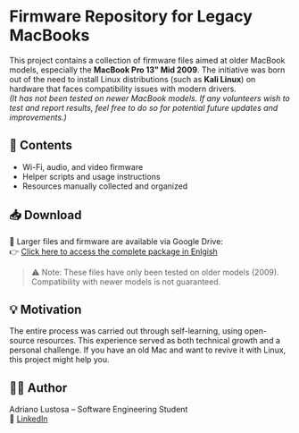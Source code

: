 # Firmware Repository for Legacy MacBooks

This project contains a collection of firmware files aimed at older MacBook models, especially the **MacBook Pro 13" Mid 2009**. The initiative was born out of the need to install Linux distributions (such as **Kali Linux**) on hardware that faces compatibility issues with modern drivers.  
*(It has not been tested on newer MacBook models. If any volunteers wish to test and report results, feel free to do so for potential future updates and improvements.)*

## 🔧 Contents

- Wi-Fi, audio, and video firmware
- Helper scripts and usage instructions
- Resources manually collected and organized

## 📥 Download

📁 Larger files and firmware are available via Google Drive:  
👉 [Click here to access the complete package in Enlgish](https://drive.google.com/drive/folders/1Dvlf5q-fXdhK2SAxyVGr6BzIlZH5j-Bh?usp=drive_link)

> ⚠️ Note: These files have only been tested on older models (2009). Compatibility with newer models is not guaranteed.

## 💡 Motivation

The entire process was carried out through self-learning, using open-source resources. This experience served as both technical growth and a personal challenge. If you have an old Mac and want to revive it with Linux, this project might help you.

## 👨‍💻 Author

Adriano Lustosa – Software Engineering Student  
🔗 [LinkedIn](https://www.linkedin.com/in/adriano-lustosa-38a824365/)
